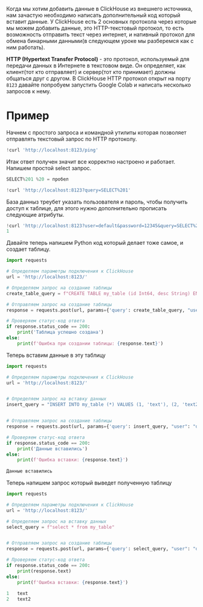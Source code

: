  Когда мы хотим добавить данные в ClickHouse из внешнего источника, нам зачастую необходимо написать дополнительный код который вставит данные. У ClickHouse есть 2 основных протокола через которые мы можем добавить данные, это HTTP-текстовый протокол, то есть возможность отправить текст через интернет, и нативный протокол для обмена бинарными данными(в следующем уроке мы разберемся как с ним работать).

**HTTP (Hypertext Transfer Protocol)** - это протокол, используемый для передачи данных в Интернете в текстовом виде. Он определяет, как клиент(тот кто отправляет) и сервер(тот кто принимает) должны общаться друг с другом. В ClickHouse HTTP протокол открыт на порту ``8123`` давайте попробуем запустить Google Colab и написать несколько запросов к нему.

# Пример
Начнем с простого запроса и командной утилиты которая позволяет отправлять текстовый запрос по HTTP протоколу.
```python
!curl 'http://localhost:8123/ping'
```
Итак ответ получен значит все корректно настроено и работает. Напишем простой select запрос.
```python
SELECT%201 %20 = пробел

!curl 'http://localhost:8123?query=SELECT%201'
```

База данныз треубет указать пользователя и пароль, чтобы получить доступ к таблице, для этого нужно дополнительно прописать следующие атрибуты.

```python
!curl 'http://localhost:8123?user=default&password=12345&query=SELECT%201'
1
```

Давайте теперь напишем Python код который делает тоже самое, и создает таблицу.
```python
import requests

# Определяем параметры подключения к ClickHouse
url = 'http://localhost:8123/'

# Определяем запрос на создание таблицы
create_table_query = f"CREATE TABLE my_table (id Int64, desc String) ENGINE = Log"

# Отправляем запрос на создание таблицы
response = requests.post(url, params={'query': create_table_query, "user": "default", "password": 12345})

# Проверяем статус-код ответа
if response.status_code == 200:
    print('Таблица успешно создана')
else:
    print(f'Ошибка при создании таблицы: {response.text}')
```

Теперь вставим данные в эту таблицу
```python
import requests

# Определяем параметры подключения к ClickHouse
url = 'http://localhost:8123/'


# Определяем запрос на вставку данных
insert_query = "INSERT INTO my_table (*) VALUES (1, 'text'), (2, 'text2')"


# Отправляем запрос на создание таблицы
response = requests.post(url, params={'query': insert_query, "user": "default", "password": 12345})

# Проверяем статус-код ответа
if response.status_code == 200:
    print('Данные вставились')
else:
    print(f'Ошибка вставки: {response.text}')
    
Данные вставились
```

Теперь напишем запрос который выведет полученную таблицу
```python
import requests

# Определяем параметры подключения к ClickHouse
url = 'http://localhost:8123/'

# Определяем запрос на вставку данных
select_query = f"select * from my_table"


# Отправляем запрос на создание таблицы
response = requests.post(url, params={'query': select_query, "user": "default", "password": 12345})

# Проверяем статус-код ответа
if response.status_code == 200:
    print(response.text)
else:
    print(f'Ошибка вставки: {response.text}')
    
1	text
2	text2
```